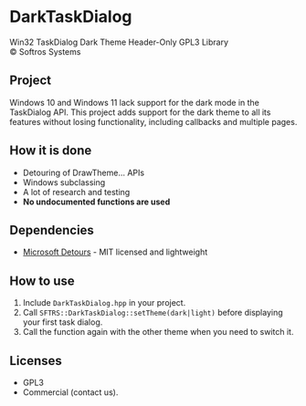 # DarkTaskDialog
Win32 TaskDialog Dark Theme Header-Only GPL3 Library  
© Softros Systems

## Project
Windows 10 and Windows 11 lack support for the dark mode in the TaskDialog API. This project adds support for the dark theme to all its features without losing functionality, including callbacks and multiple pages.

## How it is done
- Detouring of DrawTheme... APIs
- Windows subclassing
- A lot of research and testing
- **No undocumented functions are used**

## Dependencies
- [Microsoft Detours](https://github.com/microsoft/Detours) - MIT licensed and lightweight

## How to use
1. Include `DarkTaskDialog.hpp` in your project.
2. Call `SFTRS::DarkTaskDialog::setTheme(dark|light)` before displaying your first task dialog.
3. Call the function again with the other theme when you need to switch it.

## Licenses
- GPL3
- Commercial (contact us).

